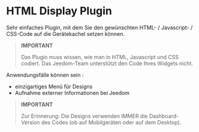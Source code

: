 # HTML Display Plugin

Sehr einfaches Plugin, mit dem Sie den gewünschten HTML- / Javascript- / CSS-Code auf die Gerätekachel setzen können.

>**IMPORTANT**
>
>Das Plugin muss wissen, wie man in HTML, Javascript und CSS codiert. Das Jeedom-Team unterstützt den Code Ihres Widgets nicht.

Anwendungsfälle können sein :

- einzigartiges Menü für Designs
- Aufnahme externer Informationen bei Jeedom

>**IMPORTANT**
>
>Zur Erinnerung: Die Designs verwenden IMMER die Dashboard-Version des Codes (ob auf Mobilgeräten oder auf dem Desktop).
